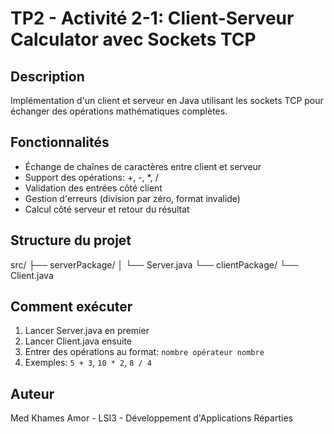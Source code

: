 # TP2 - Activité 2-1: Client-Serveur Calculator avec Sockets TCP

## Description
Implémentation d'un client et serveur en Java utilisant les sockets TCP pour échanger des opérations mathématiques complètes.

## Fonctionnalités
- Échange de chaînes de caractères entre client et serveur
- Support des opérations: +, -, *, /
- Validation des entrées côté client
- Gestion d'erreurs (division par zéro, format invalide)
- Calcul côté serveur et retour du résultat

## Structure du projet
src/
├── serverPackage/
│ └── Server.java
└── clientPackage/
└── Client.java

## Comment exécuter
1. Lancer Server.java en premier
2. Lancer Client.java ensuite
3. Entrer des opérations au format: `nombre opérateur nombre`
4. Exemples: `5 + 3`, `10 * 2`, `8 / 4`

## Auteur
Med Khames Amor - LSI3 - Développement d'Applications Réparties
